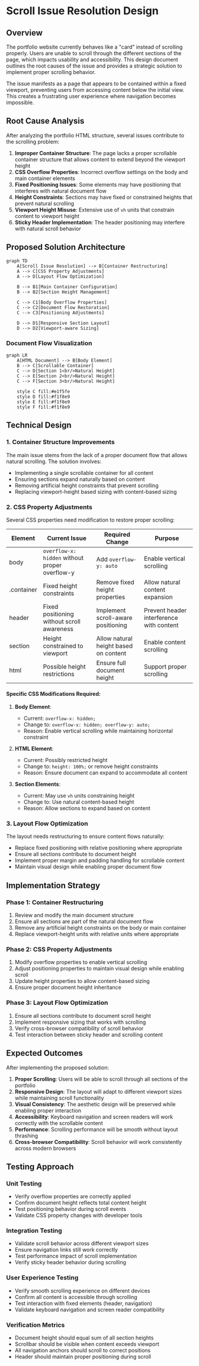# Scroll Issue Resolution Design

## Overview

The portfolio website currently behaves like a "card" instead of scrolling properly. Users are unable to scroll through the different sections of the page, which impacts usability and accessibility. This design document outlines the root causes of the issue and provides a strategic solution to implement proper scrolling behavior.

The issue manifests as a page that appears to be contained within a fixed viewport, preventing users from accessing content below the initial view. This creates a frustrating user experience where navigation becomes impossible.

## Root Cause Analysis

After analyzing the portfolio HTML structure, several issues contribute to the scrolling problem:

1. **Improper Container Structure**: The page lacks a proper scrollable container structure that allows content to extend beyond the viewport height
2. **CSS Overflow Properties**: Incorrect overflow settings on the body and main container elements
3. **Fixed Positioning Issues**: Some elements may have positioning that interferes with natural document flow
4. **Height Constraints**: Sections may have fixed or constrained heights that prevent natural scrolling
5. **Viewport Height Misuse**: Extensive use of `vh` units that constrain content to viewport height
6. **Sticky Header Implementation**: The header positioning may interfere with natural scroll behavior

## Proposed Solution Architecture

```mermaid
graph TD
    A[Scroll Issue Resolution] --> B[Container Restructuring]
    A --> C[CSS Property Adjustments]
    A --> D[Layout Flow Optimization]
    
    B --> B1[Main Container Configuration]
    B --> B2[Section Height Management]
    
    C --> C1[Body Overflow Properties]
    C --> C2[Document Flow Restoration]
    C --> C3[Positioning Adjustments]
    
    D --> D1[Responsive Section Layout]
    D --> D2[Viewport-aware Sizing]
```

### Document Flow Visualization

```mermaid
graph LR
    A[HTML Document] --> B[Body Element]
    B --> C[Scrollable Container]
    C --> D[Section 1<br/>Natural Height]
    C --> E[Section 2<br/>Natural Height]
    C --> F[Section 3<br/>Natural Height]
    
    style C fill:#e1f5fe
    style D fill:#f1f8e9
    style E fill:#f1f8e9
    style F fill:#f1f8e9
```

## Technical Design

### 1. Container Structure Improvements

The main issue stems from the lack of a proper document flow that allows natural scrolling. The solution involves:

- Implementing a single scrollable container for all content
- Ensuring sections expand naturally based on content
- Removing artificial height constraints that prevent scrolling
- Replacing viewport-height based sizing with content-based sizing

### 2. CSS Property Adjustments

Several CSS properties need modification to restore proper scrolling:

| Element | Current Issue | Required Change | Purpose |
|---------|---------------|-----------------|---------|
| body | `overflow-x: hidden` without proper overflow-y | Add `overflow-y: auto` | Enable vertical scrolling |
| .container | Fixed height constraints | Remove fixed height properties | Allow natural content expansion |
| header | Fixed positioning without scroll awareness | Implement scroll-aware positioning | Prevent header interference with content |
| section | Height constrained to viewport | Allow natural height based on content | Enable content scrolling |
| html | Possible height restrictions | Ensure full document height | Support proper scrolling |

#### Specific CSS Modifications Required:

1. **Body Element**:
   - Current: `overflow-x: hidden;`
   - Change to: `overflow-x: hidden; overflow-y: auto;`
   - Reason: Enable vertical scrolling while maintaining horizontal constraint

2. **HTML Element**:
   - Current: Possibly restricted height
   - Change to: `height: 100%;` or remove height constraints
   - Reason: Ensure document can expand to accommodate all content

3. **Section Elements**:
   - Current: May use `vh` units constraining height
   - Change to: Use natural content-based height
   - Reason: Allow sections to expand based on content

### 3. Layout Flow Optimization

The layout needs restructuring to ensure content flows naturally:

- Replace fixed positioning with relative positioning where appropriate
- Ensure all sections contribute to document height
- Implement proper margin and padding handling for scrollable content
- Maintain visual design while enabling proper document flow

## Implementation Strategy

### Phase 1: Container Restructuring
1. Review and modify the main document structure
2. Ensure all sections are part of the natural document flow
3. Remove any artificial height constraints on the body or main container
4. Replace viewport-height units with relative units where appropriate

### Phase 2: CSS Property Adjustments
1. Modify overflow properties to enable vertical scrolling
2. Adjust positioning properties to maintain visual design while enabling scroll
3. Update height properties to allow content-based sizing
4. Ensure proper document height inheritance

### Phase 3: Layout Flow Optimization
1. Ensure all sections contribute to document scroll height
2. Implement responsive sizing that works with scrolling
3. Verify cross-browser compatibility of scroll behavior
4. Test interaction between sticky header and scrolling content

## Expected Outcomes

After implementing the proposed solution:

1. **Proper Scrolling**: Users will be able to scroll through all sections of the portfolio
2. **Responsive Design**: The layout will adapt to different viewport sizes while maintaining scroll functionality
3. **Visual Consistency**: The aesthetic design will be preserved while enabling proper interaction
4. **Accessibility**: Keyboard navigation and screen readers will work correctly with the scrollable content
5. **Performance**: Scrolling performance will be smooth without layout thrashing
6. **Cross-browser Compatibility**: Scroll behavior will work consistently across modern browsers

## Testing Approach

### Unit Testing
- Verify overflow properties are correctly applied
- Confirm document height reflects total content height
- Test positioning behavior during scroll events
- Validate CSS property changes with developer tools

### Integration Testing
- Validate scroll behavior across different viewport sizes
- Ensure navigation links still work correctly
- Test performance impact of scroll implementation
- Verify sticky header behavior during scrolling

### User Experience Testing
- Verify smooth scrolling experience on different devices
- Confirm all content is accessible through scrolling
- Test interaction with fixed elements (header, navigation)
- Validate keyboard navigation and screen reader compatibility

### Verification Metrics
- Document height should equal sum of all section heights
- Scrollbar should be visible when content exceeds viewport
- All navigation anchors should scroll to correct positions
- Header should maintain proper positioning during scroll